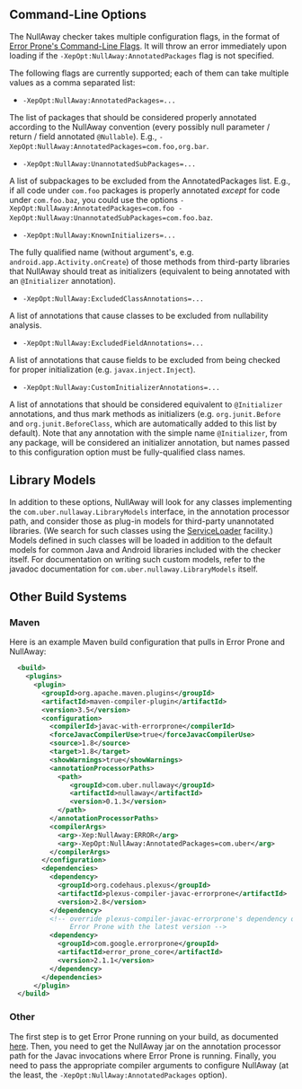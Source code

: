 ## Command-Line Options

The NullAway checker takes multiple configuration flags, in the format of [Error Prone's Command-Line Flags](http://errorprone.info/docs/flags). It will throw an error immediately upon loading if the `-XepOpt:NullAway:AnnotatedPackages` flag is not specified.

The following flags are currently supported; each of them can take multiple values as a comma separated list:

  - `-XepOpt:NullAway:AnnotatedPackages=...`

The list of packages that should be considered properly annotated according to the NullAway convention (every possibly null parameter / return / field annotated `@Nullable`).  E.g., `-XepOpt:NullAway:AnnotatedPackages=com.foo,org.bar`.

  - `-XepOpt:NullAway:UnannotatedSubPackages=...`

A list of subpackages to be excluded from the AnnotatedPackages list.  E.g., if all code under `com.foo` packages is properly annotated _except_ for code under `com.foo.baz`, you could use the options `-XepOpt:NullAway:AnnotatedPackages=com.foo -XepOpt:NullAway:UnannotatedSubPackages=com.foo.baz`.

  - `-XepOpt:NullAway:KnownInitializers=...`

The fully qualified name (without argument's, e.g. `android.app.Activity.onCreate`) of those methods from third-party libraries that NullAway should treat as initializers (equivalent to being annotated with an `@Initializer` annotation).

  - `-XepOpt:NullAway:ExcludedClassAnnotations=...`

A list of annotations that cause classes to be excluded from nullability analysis.

  - `-XepOpt:NullAway:ExcludedFieldAnnotations=...`

A list of annotations that cause fields to be excluded from being checked for proper initialization (e.g. `javax.inject.Inject`).

  - `-XepOpt:NullAway:CustomInitializerAnnotations=...`

A list of annotations that should be considered equivalent to `@Initializer` annotations, and thus mark methods as initializers (e.g. `org.junit.Before` and `org.junit.BeforeClass`, which are automatically added to this list by default). Note that any annotation with the simple name `@Initializer`, from any package, will be considered an initializer annotation, but names passed to this configuration option must be fully-qualified class names.

## Library Models

In addition to these options, NullAway will look for any classes implementing the `com.uber.nullaway.LibraryModels` interface, in the annotation processor path, and consider those as plug-in models for third-party unannotated libraries. (We search for such classes using the [ServiceLoader](https://docs.oracle.com/javase/7/docs/api/java/util/ServiceLoader.html) facility.) Models defined in such classes will be loaded in addition to the default models for common Java and Android libraries included with the checker itself. For documentation on writing such custom models, refer to the javadoc documentation for `com.uber.nullaway.LibraryModels` itself.

## Other Build Systems

### Maven

Here is an example Maven build configuration that pulls in Error Prone and NullAway:

```xml
  <build>
    <plugins>
      <plugin>
        <groupId>org.apache.maven.plugins</groupId>
        <artifactId>maven-compiler-plugin</artifactId>
        <version>3.5</version>
        <configuration>
          <compilerId>javac-with-errorprone</compilerId>
          <forceJavacCompilerUse>true</forceJavacCompilerUse>
          <source>1.8</source>
          <target>1.8</target>
          <showWarnings>true</showWarnings>
          <annotationProcessorPaths>
            <path>
               <groupId>com.uber.nullaway</groupId>
               <artifactId>nullaway</artifactId>
               <version>0.1.3</version>
            </path>
          </annotationProcessorPaths>
          <compilerArgs>
            <arg>-Xep:NullAway:ERROR</arg>
            <arg>-XepOpt:NullAway:AnnotatedPackages=com.uber</arg>
          </compilerArgs>
        </configuration>
        <dependencies>
          <dependency>
            <groupId>org.codehaus.plexus</groupId>
            <artifactId>plexus-compiler-javac-errorprone</artifactId>
            <version>2.8</version>
          </dependency>
          <!-- override plexus-compiler-javac-errorprone's dependency on
               Error Prone with the latest version -->
          <dependency>
            <groupId>com.google.errorprone</groupId>
            <artifactId>error_prone_core</artifactId>
            <version>2.1.1</version>
          </dependency>
        </dependencies>        
      </plugin>
  </build>
```
### Other

The first step is to get Error Prone running on your build, as documented [here](http://errorprone.info/docs/installation).  Then, you need to get the NullAway jar on the annotation processor path for the Javac invocations where Error Prone is running.  Finally, you need to pass the appropriate compiler arguments to configure NullAway (at the least, the `-XepOpt:NullAway:AnnotatedPackages` option).